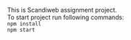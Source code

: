This is Scandiweb assignment project.  
To start project run following commands:  
`npm install`  
`npm start`  

